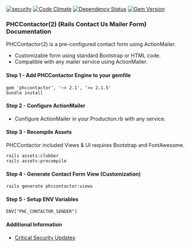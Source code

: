 [![security](https://hakiri.io/github/PHCNetworks/phc-contactor/master.svg)](https://hakiri.io/github/PHCNetworks/phc-contactor/master)
[![Code Climate](https://codeclimate.com/github/PHCNetworks/phc-contactor/badges/gpa.svg)](https://codeclimate.com/github/PHCNetworks/phc-contactor)
[![Dependency Status](https://gemnasium.com/badges/github.com/PHCNetworks/phc-contactor.svg)](https://gemnasium.com/github.com/PHCNetworks/phc-contactor)
[![Gem Version](https://badge.fury.io/rb/phccontactor.svg)](https://badge.fury.io/rb/phccontactor)  
  
### PHCContactor(2) (Rails Contact Us Mailer Form) Documentation
PHCContactor(2) is a pre-configured contact form using ActionMailer.
  
- Customizable form using standard Bootstrap or HTML code.  
- Compatible with any mailer service using ActionMailer.  
  
#### Step 1 - Add PHCContactor Engine to your gemfile  
  
	gem 'phccontactor', '~> 2.1', '>= 2.1.5'
	bundle install
  
#### Step 2 - Configure ActionMailer 
  
- Configure ActionMailer in your Production.rb with any service.  
  
#### Step 3 - Recompile Assets  
PHCContactor included Views & UI requires Bootstrap and FontAwesome.
  
	rails assets:clobber
	rails assets:precompile

#### Step 4 - Generate Contact Form View (Customization)  
  
	rails generate phccontactor:views
  
#### Step 5 - Setup ENV Variables  
  
	ENV["PHC_CONTACTOR_SENDER"]  
  

#### Additional Information

- [Critical Security Updates](https://github.com/PHCNetworks/phc-contactor/wiki/Critical-Security-Updates)
